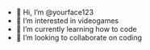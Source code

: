 - 👋 Hi, I’m @yourface123
- 👀 I’m interested in videogames
- 🌱 I’m currently learning how to code
- 💞️ I’m looking to collaborate on coding

<!---
yourface123/yourface123 is a ✨ special ✨ repository because its `README.md` (this file) appears on your GitHub profile.
You can click the Preview link to take a look at your changes.
--->
